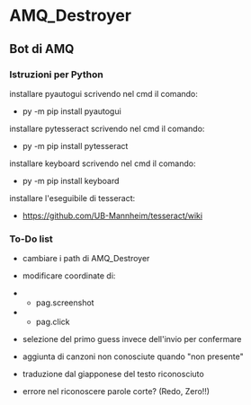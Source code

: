 # AMQ_Destroyer

## Bot di AMQ

### Istruzioni per Python

installare pyautogui scrivendo nel cmd il comando:

- py -m pip install pyautogui

installare pytesseract scrivendo nel cmd il comando:

- py -m pip install pytesseract

installare keyboard scrivendo nel cmd il comando:

- py -m pip install keyboard

installare l'eseguibile di tesseract:

- https://github.com/UB-Mannheim/tesseract/wiki

### To-Do list

- cambiare i path di AMQ_Destroyer

- modificare coordinate di:

- - pag.screenshot

- - pag.click

- selezione del primo guess invece dell'invio per confermare

- aggiunta di canzoni non conosciute quando "non presente"

- traduzione dal giapponese del testo riconosciuto

- errore nel riconoscere parole corte? (Redo, Zero!!)